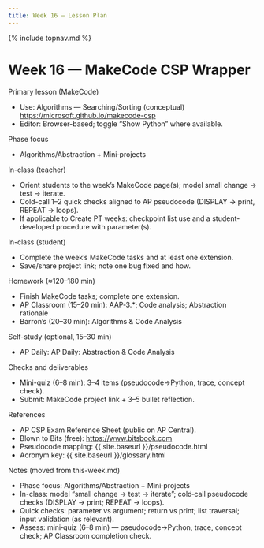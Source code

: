 ```yaml
---
title: Week 16 — Lesson Plan
---
```

{% include topnav.md %}

# Week 16 — MakeCode CSP Wrapper

Primary lesson (MakeCode)
- Use: Algorithms — Searching/Sorting (conceptual)
  https://microsoft.github.io/makecode-csp
- Editor: Browser-based; toggle “Show Python” where available.

Phase focus
- Algorithms/Abstraction + Mini‑projects

In-class (teacher)
- Orient students to the week’s MakeCode page(s); model small change → test → iterate.
- Cold-call 1–2 quick checks aligned to AP pseudocode (DISPLAY → print, REPEAT → loops).
- If applicable to Create PT weeks: checkpoint list use and a student-developed procedure with parameter(s).

In-class (student)
- Complete the week’s MakeCode tasks and at least one extension.
- Save/share project link; note one bug fixed and how.

Homework (≈120–180 min)
- Finish MakeCode tasks; complete one extension.
- AP Classroom (15–20 min): AAP‑3.*; Code analysis; Abstraction rationale
- Barron’s (20–30 min): Algorithms & Code Analysis

Self-study (optional, 15–30 min)
- AP Daily: AP Daily: Abstraction & Code Analysis

Checks and deliverables
- Mini-quiz (6–8 min): 3–4 items (pseudocode→Python, trace, concept check).
- Submit: MakeCode project link + 3–5 bullet reflection.

References
- AP CSP Exam Reference Sheet (public on AP Central).
- Blown to Bits (free): https://www.bitsbook.com
- Pseudocode mapping: {{ site.baseurl }}/pseudocode.html
- Acronym key: {{ site.baseurl }}/glossary.html

Notes (moved from this-week.md)

- Phase focus: Algorithms/Abstraction + Mini‑projects
- In-class: model “small change → test → iterate”; cold‑call pseudocode checks (DISPLAY → print; REPEAT → loops).
- Quick checks: parameter vs argument; return vs print; list traversal; input validation (as relevant).
- Assess: mini‑quiz (6–8 min) — pseudocode→Python, trace, concept check; AP Classroom completion check.

